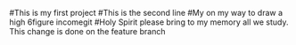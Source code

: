 #This is my first project
#This is the second line
#My on my way to draw a high 6figure incomegit 
#Holy Spirit please bring to my memory all we study.
This change is done on the feature branch
